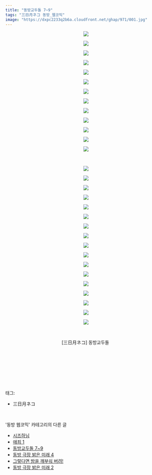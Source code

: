 ```yaml
---
title: "동방교두돌 7~9"
tags: "三日月ネコ 동방_웹코믹"
image: "https://dxpc2233q2b6a.cloudfront.net/ghap/971/001.jpg"
---
```

<div class="article">
<p style="text-align: center; clear: none; float: none;"><img src="{{ site.imgserver3 }}/ghap/971/001.jpg"/></p>
<p style="text-align: center; clear: none; float: none;"><img src="{{ site.imgserver3 }}/ghap/971/002.jpg"/></p>
<p style="text-align: center; clear: none; float: none;"><img src="{{ site.imgserver3 }}/ghap/971/003.jpg"/></p>
<p style="text-align: center; clear: none; float: none;"><img src="{{ site.imgserver3 }}/ghap/971/004.jpg"/></p>
<p style="text-align: center; clear: none; float: none;"><img src="{{ site.imgserver3 }}/ghap/971/005.jpg"/></p>
<p style="text-align: center; clear: none; float: none;"><img src="{{ site.imgserver3 }}/ghap/971/006.jpg"/></p>
<p style="text-align: center; clear: none; float: none;"><img src="{{ site.imgserver3 }}/ghap/971/007.jpg"/></p>
<p style="text-align: center; clear: none; float: none;"><img src="{{ site.imgserver3 }}/ghap/971/008.jpg"/></p>
<p style="text-align: center; clear: none; float: none;"><img src="{{ site.imgserver3 }}/ghap/971/009.jpg"/></p>
<p style="text-align: center; clear: none; float: none;"><img src="{{ site.imgserver3 }}/ghap/971/010.jpg"/></p>
<p style="text-align: center; clear: none; float: none;"><img src="{{ site.imgserver3 }}/ghap/971/011.jpg"/></p>
<p style="text-align: center; clear: none; float: none;"><img src="{{ site.imgserver3 }}/ghap/971/012.jpg"/></p>
<p style="text-align: center; clear: none; float: none;"><img src="{{ site.imgserver3 }}/ghap/971/013.jpg"/></p>
<p style="text-align: center; clear: none; float: none;"><br/></p>
<p style="text-align: center; clear: none; float: none;"><img src="{{ site.imgserver3 }}/ghap/971/014.jpg"/></p>
<p style="text-align: center; clear: none; float: none;"><img src="{{ site.imgserver3 }}/ghap/971/015.jpg"/></p>
<p style="text-align: center; clear: none; float: none;"><img src="{{ site.imgserver3 }}/ghap/971/016.jpg"/></p>
<p style="text-align: center; clear: none; float: none;"><img src="{{ site.imgserver3 }}/ghap/971/017.jpg"/></p>
<p style="text-align: center; clear: none; float: none;"><img src="{{ site.imgserver3 }}/ghap/971/018.jpg"/></p>
<p style="text-align: center; clear: none; float: none;"><img src="{{ site.imgserver3 }}/ghap/971/019.jpg"/></p>
<p style="text-align: center; clear: none; float: none;"><img src="{{ site.imgserver3 }}/ghap/971/020.jpg"/></p>
<p style="text-align: center; clear: none; float: none;"><img src="{{ site.imgserver3 }}/ghap/971/021.jpg"/></p>
<p style="text-align: center; clear: none; float: none;"><img src="{{ site.imgserver3 }}/ghap/971/022.jpg"/></p>
<p style="text-align: center; clear: none; float: none;"><img src="{{ site.imgserver3 }}/ghap/971/023.jpg"/></p>
<p style="text-align: center; clear: none; float: none;"><img src="{{ site.imgserver3 }}/ghap/971/024.jpg"/></p>
<p style="text-align: center; clear: none; float: none;"><img src="{{ site.imgserver3 }}/ghap/971/025.jpg"/></p>
<p style="text-align: center; clear: none; float: none;"><img src="{{ site.imgserver3 }}/ghap/971/026.jpg"/></p>
<p style="text-align: center; clear: none; float: none;"><img src="{{ site.imgserver3 }}/ghap/971/027.jpg"/></p>
<p style="text-align: center; clear: none; float: none;"><img src="{{ site.imgserver3 }}/ghap/971/028.jpg"/></p>
<p style="text-align: center; clear: none; float: none;"><img src="{{ site.imgserver3 }}/ghap/971/029.jpg"/></p>
<p style="text-align: center; clear: none; float: none;"><img src="{{ site.imgserver3 }}/ghap/971/030.jpg"/></p>
<p style="text-align: center; clear: none; float: none;"><br/></p>
<p style="text-align: center; clear: none; float: none;">[三日月ネコ] 동방교두돌 </p>
<p style="text-align: center; clear: none; float: none;"><br/></p>
<p style="text-align: center; clear: none; float: none;"><br/></p>
<p><br/></p>
</div><br/>
<div class="tagTrail">
<p>태그: </p>
<ul>
<li>三日月ネコ</li>
</ul>
</div><br/>
<div class="another">
<p>'동방 웹코믹' 카테고리의 다른 글</p>
<ul>
<li><a href="/ghap_1006">시즈하님</a></li>
<li><a href="/ghap_979">애죄 1</a></li>
<li><a href="/ghap_971">동방교두돌 7~9</a></li>
<li><a href="/ghap_964">동방 극장 밝은 미래 4</a></li>
<li><a href="/ghap_936">그렇다면 밤을 깨부숴 버려!</a></li>
<li><a href="/ghap_914">동방 극장 밝은 미래 2</a></li>
</ul>
</div><br/>
<div class="cb_module cb_fluid">
<div class="cb_wrt cb_profile">
</div><!-- commentList close -->
</div><br/>
